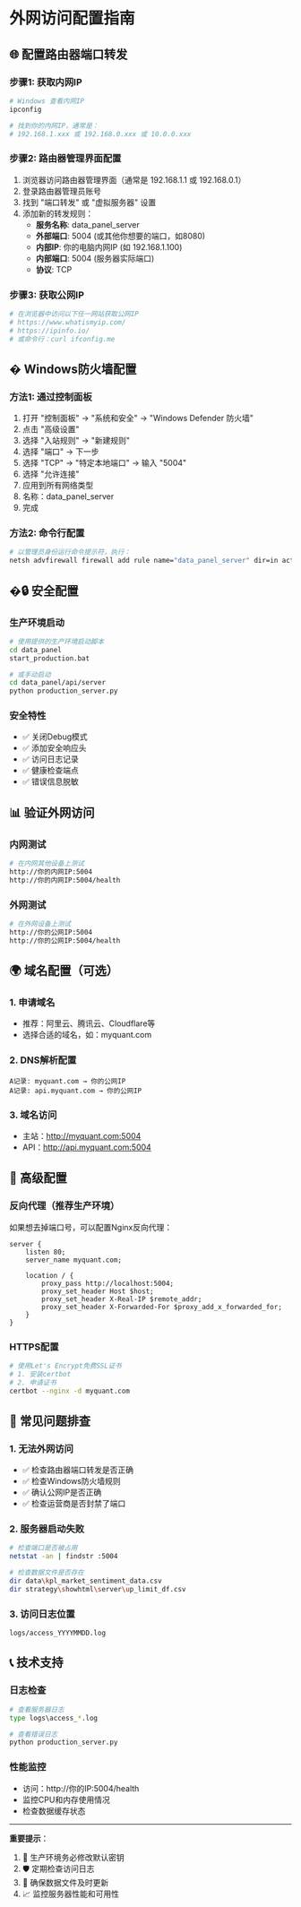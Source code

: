 # 外网访问配置指南

## 🌐 配置路由器端口转发

### 步骤1: 获取内网IP
```bash
# Windows 查看内网IP
ipconfig

# 找到你的内网IP，通常是：
# 192.168.1.xxx 或 192.168.0.xxx 或 10.0.0.xxx
```

### 步骤2: 路由器管理界面配置
1. 浏览器访问路由器管理界面（通常是 192.168.1.1 或 192.168.0.1）
2. 登录路由器管理员账号
3. 找到 "端口转发" 或 "虚拟服务器" 设置
4. 添加新的转发规则：
   - **服务名称**: data_panel_server
   - **外部端口**: 5004 (或其他你想要的端口，如8080)
   - **内部IP**: 你的电脑内网IP (如 192.168.1.100)
   - **内部端口**: 5004 (服务器实际端口)
   - **协议**: TCP

### 步骤3: 获取公网IP
```bash
# 在浏览器中访问以下任一网站获取公网IP
# https://www.whatismyip.com/
# https://ipinfo.io/
# 或命令行：curl ifconfig.me
```

## � Windows防火墙配置

### 方法1: 通过控制面板
1. 打开 "控制面板" → "系统和安全" → "Windows Defender 防火墙"
2. 点击 "高级设置"
3. 选择 "入站规则" → "新建规则"
4. 选择 "端口" → 下一步
5. 选择 "TCP" → "特定本地端口" → 输入 "5004"
6. 选择 "允许连接"
7. 应用到所有网络类型
8. 名称：data_panel_server
9. 完成

### 方法2: 命令行配置
```bash
# 以管理员身份运行命令提示符，执行：
netsh advfirewall firewall add rule name="data_panel_server" dir=in action=allow protocol=TCP localport=5004
```

## �🔒 安全配置

### 生产环境启动
```bash
# 使用提供的生产环境启动脚本
cd data_panel
start_production.bat

# 或手动启动
cd data_panel/api/server
python production_server.py
```

### 安全特性
- ✅ 关闭Debug模式
- ✅ 添加安全响应头
- ✅ 访问日志记录
- ✅ 健康检查端点
- ✅ 错误信息脱敏

## 📊 验证外网访问

### 内网测试
```bash
# 在内网其他设备上测试
http://你的内网IP:5004
http://你的内网IP:5004/health
```

### 外网测试
```bash
# 在外网设备上测试
http://你的公网IP:5004
http://你的公网IP:5004/health
```

## 🌍 域名配置（可选）

### 1. 申请域名
- 推荐：阿里云、腾讯云、Cloudflare等
- 选择合适的域名，如：myquant.com

### 2. DNS解析配置
```
A记录: myquant.com → 你的公网IP
A记录: api.myquant.com → 你的公网IP
```

### 3. 域名访问
- 主站：http://myquant.com:5004
- API：http://api.myquant.com:5004

## 🔧 高级配置

### 反向代理（推荐生产环境）
如果想去掉端口号，可以配置Nginx反向代理：

```nginx
server {
    listen 80;
    server_name myquant.com;
    
    location / {
        proxy_pass http://localhost:5004;
        proxy_set_header Host $host;
        proxy_set_header X-Real-IP $remote_addr;
        proxy_set_header X-Forwarded-For $proxy_add_x_forwarded_for;
    }
}
```

### HTTPS配置
```bash
# 使用Let's Encrypt免费SSL证书
# 1. 安装certbot
# 2. 申请证书
certbot --nginx -d myquant.com
```

## 🐛 常见问题排查

### 1. 无法外网访问
- ✅ 检查路由器端口转发是否正确
- ✅ 检查Windows防火墙规则
- ✅ 确认公网IP是否正确
- ✅ 检查运营商是否封禁了端口

### 2. 服务器启动失败
```bash
# 检查端口是否被占用
netstat -an | findstr :5004

# 检查数据文件是否存在
dir data\kpl_market_sentiment_data.csv
dir strategy\showhtml\server\up_limit_df.csv
```

### 3. 访问日志位置
```
logs/access_YYYYMMDD.log
```

## 📞 技术支持

### 日志检查
```bash
# 查看服务器日志
type logs\access_*.log

# 查看错误日志
python production_server.py
```

### 性能监控
- 访问：http://你的IP:5004/health
- 监控CPU和内存使用情况
- 检查数据缓存状态

---

**重要提示**：
1. 🔐 生产环境务必修改默认密钥
2. 🛡️ 定期检查访问日志
3. 🔄 确保数据文件及时更新
4. 📈 监控服务器性能和可用性
